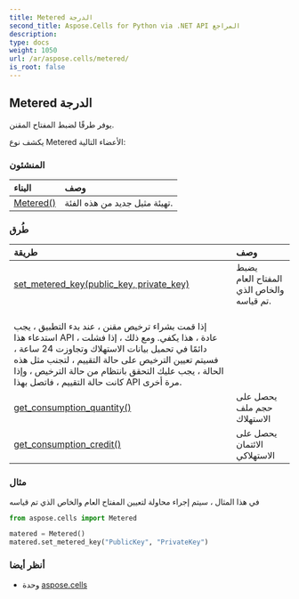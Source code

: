 ```yaml
---
title: Metered الدرجة
second_title: Aspose.Cells for Python via .NET API المراجع
description:
type: docs
weight: 1050
url: /ar/aspose.cells/metered/
is_root: false
---
```

##  Metered الدرجة
يوفر طرقًا لضبط المفتاح المقنن.



يكشف نوع Metered الأعضاء التالية:

###  المنشئون
| البناء| وصف|
| :- | :- |
| [Metered()](/cells/python-net/ar/aspose.cells/metered/__init__/#) | تهيئة مثيل جديد من هذه الفئة.|


###  طُرق
| طريقة| وصف|
| :- | :- |
| [set_metered_key(public_key, private_key)](/cells/python-net/ar/aspose.cells/metered/set_metered_key/#str-str) | يضبط المفتاح العام والخاص الذي تم قياسه.<br/>إذا قمت بشراء ترخيص مقنن ، عند بدء التطبيق ، يجب استدعاء هذا API ، عادة ، هذا يكفي. ومع ذلك ، إذا فشلت دائمًا في تحميل بيانات الاستهلاك وتجاوزت 24 ساعة ، فسيتم تعيين الترخيص على حالة التقييم ، لتجنب مثل هذه الحالة ، يجب عليك التحقق بانتظام من حالة الترخيص ، وإذا كانت حالة التقييم ، فاتصل بهذا API مرة أخرى.|
| [get_consumption_quantity()](/cells/python-net/ar/aspose.cells/metered/get_consumption_quantity/#) | يحصل على حجم ملف الاستهلاك|
| [get_consumption_credit()](/cells/python-net/ar/aspose.cells/metered/get_consumption_credit/#) | يحصل على الائتمان الاستهلاكي|



###  مثال

في هذا المثال ، سيتم إجراء محاولة لتعيين المفتاح العام والخاص الذي تم قياسه


```python
from aspose.cells import Metered

matered = Metered()
matered.set_metered_key("PublicKey", "PrivateKey")

```

###  أنظر أيضا
* وحدة [aspose.cells](..)
